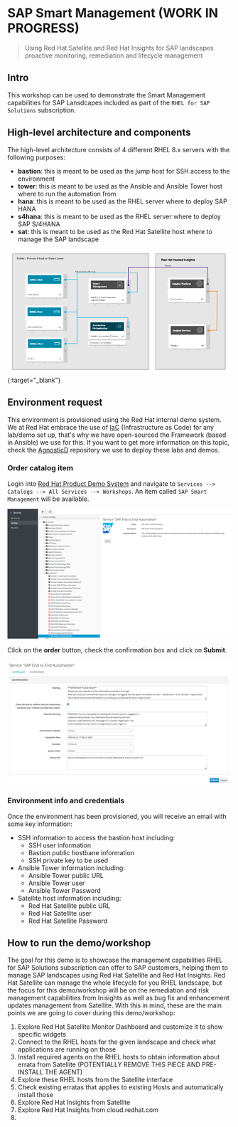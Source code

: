 # SAP Smart Management (**WORK IN PROGRESS**)
> Using Red Hat Satellite and Red Hat Insights for SAP landscapes proactive monitoring, remediation and lifecycle management

## Intro

This workshop can be used to demonstrate the Smart Management capabilities for SAP Lansdcapes included as part of the `RHEL for SAP Solutions` subscription. 

## High-level architecture and components

The high-level architecture consists of 4 different RHEL 8.x servers with the following purposes:

- **bastion**: this is meant to be used as the jump host for SSH access to the environment
- **tower**: this is meant to be used as the Ansible and Ansible Tower host where to run the automation from
- **hana**: this is meant to be used as the RHEL server where to deploy SAP HANA
- **s4hana**: this is meant to be used as the RHEL server where to deploy SAP S/4HANA
- **sat**: this is meant to be used as the Red Hat Satellite host where to manage the SAP landscape

[![smart-infra-layout](img/infra_layout.png)](sap-smart-management/img/infra_layout.png){:target="_blank"}

## Environment request

This environment is provisioned using the Red Hat internal demo system. We at Red Hat embrace the use of [IaC](https://openpracticelibrary.com/practice/everything-as-code/) (Infrastructure as Code) for any lab/demo set up, that's why we have open-sourced the Framework (based in Ansible) we use for this. If you want to get more information on this topic, check the [AgnosticD](https://github.com/redhat-cop/agnosticd) repository we use to deploy these labs and demos.

### Order catalog item

Login into [Red Hat Product Demo System](https://rhpds.redhat.com) and navigate to `Services --> Catalogs --> All Services --> Workshops`. An item called `SAP Smart Management` will be available.

![rhpds-catalog](img/rhpds01.png)

Click on the **order** button, check the confirmation box and click on **Submit**.

![rhpds-submit](img/rhpds02.png)

### Environment info and credentials

Once the environment has been provisioned, you will receive an email with some key information:

- SSH information to access the bastion host including:
  - SSH user information
  - Bastion public hostbane information
  - SSH private key to be used
- Ansible Tower information including:
  - Ansible Tower public URL
  - Ansible Tower user
  - Ansible Tower Password
- Satellite host information including:
  - Red Hat Satellite public URL
  - Red Hat Satellite user
  - Red Hat Satellite Password

## How to run the demo/workshop

The goal for this demo is to showcase the management capabilities RHEL for SAP Solutions subscription can offer to SAP customers, helping them to manage SAP landscapes using Red Hat Satellite and Red Hat Insights. Red Hat Satellite can manage the whole lifecycle for you RHEL landscape, but the focus for this demo/workshop will be on the remediation and risk management capabilities from Inisights as well as bug fix and enhancement updates management from Satellite. With this in mind, these are the main points we are going to cover during this demo/workshop:


1. Explore Red Hat Satellite Monitor Dashboard and customize it to show specific widgets
2. Connect to the RHEL hosts for the given landscape and check what applications are running on those
3. Install required agents on the RHEL hosts to obtain information about errata from Satellite (POTENTIALLY REMOVE THIS PIECE AND PRE-INSTALL THE AGENT)
4. Explore these RHEL hosts from the Satellite interface
5. Check existing erratas that applies to existing Hosts and automatically install those
6. Explore Red Hat Insights from Satellite
7. Explore Red Hat Insights from cloud.redhat.com
8. 

